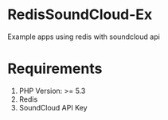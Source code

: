 RedisSoundCloud-Ex
==================

Example apps using redis with soundcloud api

Requirements
=============

1. PHP Version: >= 5.3
2. Redis
3. SoundCloud API Key
